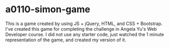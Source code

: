 # a0110-simon-game
This is a game created by using JS + jQuery, HTML, and CSS + Bootstrap. I've created this game for completing the challenge in Angela Yu's Web Developer course. I did not use any starter code, just watched the 1 minute representation of the game, and created my version of it.
